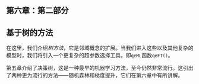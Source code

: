 ## 第六章：**第二部分**

## **基于树的方法**

在这里，我们介绍*树方法*，它是邻域概念的扩展。当我们进入这些以及其他复杂的模型时，我们将引入一个更复杂的超参数选择工具，即`qeML`函数`qeFT()`。

第五章介绍了决策树，这是一种最早的机器学习方法，至今仍然非常流行。这引出了两种更为流行的方法——随机森林和梯度提升，它们在第六章中有所讲解。
